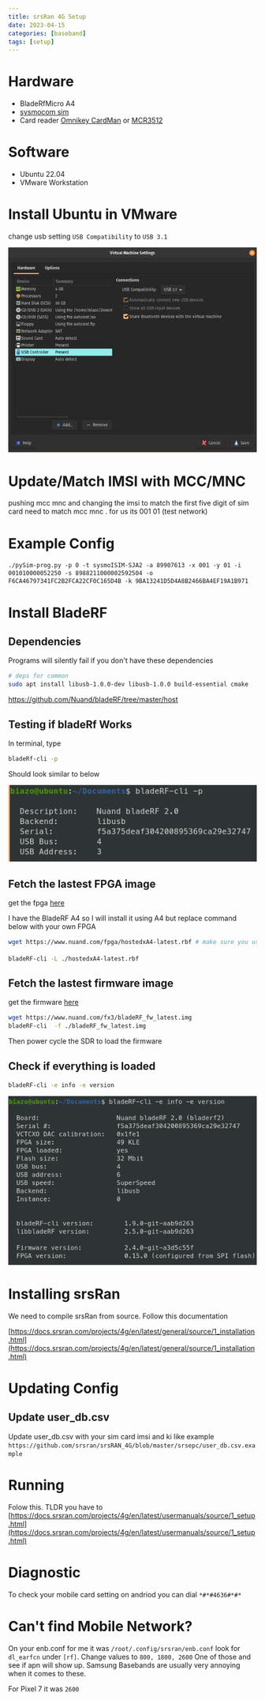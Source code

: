 ```yaml
---
title: srsRan 4G Setup
date: 2023-04-15
categories: [baseband]
tags: [setup]
---
```

# Hardware

* BladeRfMicro A4
* [sysmocom sim](https://shop.sysmocom.de/sysmoISIM-SJA2-SIM-USIM-ISIM-Card-10-pack-with-ADM-keys/sysmoISIM-SJA2-10p-adm)
* Card reader [Omnikey CardMan](https://shop.sysmocom.de/Omnikey-CardMan-6121-USB-CCID-interface-2FF-sized/cm6121) or  [MCR3512](https://www.aliexpress.us/item/2251832818004690.html?gatewayAdapt=glo2usa4itemAdapt&_randl_shipto=US)

# Software

* Ubuntu 22.04
* VMware Workstation

# Install Ubuntu in VMware

change usb setting `USB Compatibility` to `USB 3.1`

![](/assets/img/2023-04-25-20-45-36.png)

# Update/Match IMSI with MCC/MNC

pushing mcc mnc and changing the imsi to match
the first five digit of sim card need to match mcc mnc . for us its 001 01 (test network)

# Example Config

```
./pySim-prog.py -p 0 -t sysmoISIM-SJA2 -a 89907613 -x 001 -y 01 -i 001010000052250 -s 8988211000002592504 -o F6CA46797341FC2B2FCA22CF0C165D4B -k 9BA13241D5D4A8B2466BA4EF19A1B971 
```

# Install BladeRF

## Dependencies

Programs will silently fail if you don't have these dependencies

```bash
# deps for common
sudo apt install libusb-1.0.0-dev libusb-1.0.0 build-essential cmake

```

https://github.com/Nuand/bladeRF/tree/master/host

## Testing if bladeRf Works

In terminal, type

```bash
bladeRf-cli -p
```

Should look similar to below

![](/assets/img/2023-04-25-20-46-04.png)


## Fetch the lastest FPGA image
get the fpga [here](https://www.nuand.com/fpga_images/)

I have the BladeRF A4 so I will install it using A4 but replace command below with your own FPGA

```bash
wget https://www.nuand.com/fpga/hostedxA4-latest.rbf # make sure you use your fpga version

bladeRF-cli -L ./hostedxA4-latest.rbf
```

## Fetch the lastest firmware image

get the firmware [here](https://www.nuand.com/fx3_images/)

```bash
wget https://www.nuand.com/fx3/bladeRF_fw_latest.img
bladeRF-cli  -f ./bladeRF_fw_latest.img
```

Then power cycle the SDR to load the firmware

## Check if everything is loaded
```bash
bladeRF-cli -e info -e version
```

![](/assets/img/2023-04-25-20-46-33.png)

# Installing srsRan

We need to compile srsRan from source. Follow this documentation


[https://docs.srsran.com/projects/4g/en/latest/general/source/1_installation.html](https://docs.srsran.com/projects/4g/en/latest/general/source/1_installation.html)


# Updating Config

## Update user_db.csv

Update user_db.csv with your sim card imsi and ki like example `https://github.com/srsran/srsRAN_4G/blob/master/srsepc/user_db.csv.example`


# Running 

Folow this. TLDR you have to [https://docs.srsran.com/projects/4g/en/latest/usermanuals/source/1_setup.html](https://docs.srsran.com/projects/4g/en/latest/usermanuals/source/1_setup.html)

# Diagnostic

To check your mobile card setting on andriod you can dial
`*#*#4636#*#*`

# Can't find Mobile Network?

On your enb.conf for me it was `/root/.config/srsran/enb.conf` look for `dl_earfcn` under `[rf]`. Change values to `800, 1800, 2600` One of those and see if apn will show up. Samsung Basebands are usually very annoying when it comes to these.

For Pixel 7 it was `2600`
